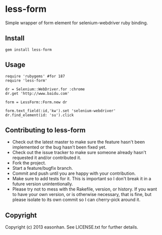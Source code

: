  less-form
 ======================

Simple wrapper of form element for selenium-webdriver ruby binding.

Install
-------
	gem install less-form

Usage
-----
	require 'rubygems' #for 187
	require 'less-form'

	dr = Selenium::WebDriver.for :chrome
	dr.get 'http://www.baidu.com'

	form = LessForm::Form.new dr

	form.text_field(:id,'kw').set 'selenium-webdriver'
	dr.find_element(id: 'su').click

Contributing to less-form
-------------------------
 
* Check out the latest master to make sure the feature hasn't been implemented or the bug hasn't been fixed yet.
* Check out the issue tracker to make sure someone already hasn't requested it and/or contributed it.
* Fork the project.
* Start a feature/bugfix branch.
* Commit and push until you are happy with your contribution.
* Make sure to add tests for it. This is important so I don't break it in a future version unintentionally.
* Please try not to mess with the Rakefile, version, or history. If you want to have your own version, or is otherwise necessary, that is fine, but please isolate to its own commit so I can cherry-pick around it.

Copyright
---------

Copyright (c) 2013 easonhan. See LICENSE.txt for
further details.

